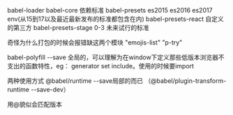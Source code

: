 babel-loader babel-core
依赖标准
babel-presets    es2015 es2016 es2017 env(从15到17以及最近最新发布的标准都包含在内)
babel-presets-react      自定义的第三方
babel-presets-stage 0-3  未来试行的标准

奇怪为什么打包的时候会报错缺这两个模块 "emojis-list" "p-try"


babel-polyfill --save   全局的，可以理解为在window下定义那些低版本浏览器不支出的函数特性，eg： generator set include。使用的时候要import

两种使用方式
@babel/runtime --save局部的而已
（@babel/plugin-transform-runtime --save-dev）

用@貌似会匹配版本